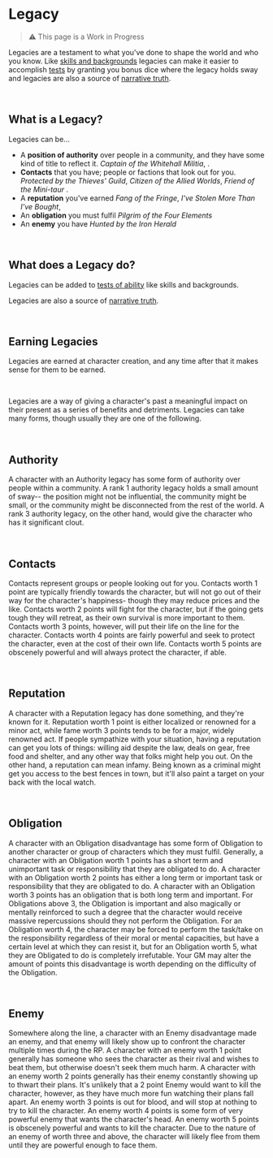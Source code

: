 # Legacy

>   :warning: This page is a Work in Progress

Legacies are a testament to what you've done to shape the world and who you know. Like [skills and backgrounds](skills.md) legacies can make it easier to accomplish [tests](../gameplay/tests.md) by granting you bonus dice where the legacy holds sway and legacies are also a source of [narrative truth](../getting_started/dice.md#narrative-truth).

<br/>

## What is a Legacy?

Legacies can be...

* A **position of authority** over people in a community, and they have some kind of title to reflect it. 
    _Captain of the Whitehall Militia_, <!-- more examples -->. 
* **Contacts** that you have; people or factions that look out for you. 
    _Protected by the Thieves' Guild_, _Citizen of the Allied Worlds_, _Friend of the Mini-taur_ <!-- more examples -->. 
* A **reputation** you've earned
    _Fang of the Fringe_, _I've Stolen More Than I've Bought_, <!-- more examples -->
* An **obligation** you must fulfil
    _Pilgrim of the Four Elements_
* An **enemy** you have
    _Hunted by the Iron Herald_ <!-- more examples -->

<br/>

## What does a Legacy do?

Legacies can be added to [tests of ability](../gameplay/tests.md) like skills and backgrounds.

Legacies are also a source of [narrative truth](../getting_started/dice.md#narrative-truth).

<br/>

## Earning Legacies

Legacies are earned at character creation, and any time after that it makes sense for them to be earned.









<br/>

Legacies are a way of giving a character's past a meaningful impact on their present as a series of benefits and detriments. Legacies can take many forms, though usually they are one of the following.

<br/>

## Authority

A character with an Authority legacy has some form of authority over people within a community. A rank 1 authority legacy holds a small amount of sway-- the position might not be influential, the community might be small, or the community might be disconnected from the rest of the world. A rank 3 authority legacy, on the other hand, would give the character who has it significant clout.

<br/>

## Contacts

Contacts represent groups or people looking out for you. Contacts worth 1 point are typically friendly towards the character, but will not go out of their way for the character's happiness- though they may reduce prices and the like. Contacts worth 2 points will fight for the character, but if the going gets tough they will retreat, as their own survival is more important to them. Contacts worth 3 points, however, will put their life on the line for the character. Contacts worth 4 points are fairly powerful and seek to protect the character, even at the cost of their own life. Contacts worth 5 points are obscenely powerful and will always protect the character, if able.

<br/>

## Reputation

A character with a Reputation legacy has done something, and they're known for it. Reputation worth 1 point is either localized or renowned for a minor act, while fame worth 3 points tends to be for a major, widely renowned act. If people sympathize with your situation, having a reputation can get you lots of things: willing aid despite the law, deals on gear, free food and shelter, and any other way that folks might help you out. On the other hand, a reputation can mean infamy. Being known as a criminal might get you access to the best fences in town, but it'll also paint a target on your back with the local watch.

<br/>

## Obligation

A character with an Obligation disadvantage has some form of Obligation to another character or group of characters which they must fulfil. Generally, a character with an Obligation worth 1 points has a short term and unimportant task or responsibility that they are obligated to do. A character with an Obligation worth  2 points has either a long term or important task or responsibility that they are obligated to do. A character with an Obligation worth 3 points has an obligation that is both long term and important. For Obligations above 3, the Obligation is important and also magically or mentally reinforced to such a degree that the character would receive massive repercussions should they not perform the Obligation. For an Obligation worth 4, the character may be forced to perform the task/take on the responsibility regardless of their moral or mental capacities, but have a certain level at which they can resist it, but for an Obligation worth 5, what they are Obligated to do is completely irrefutable. Your GM may alter the amount of points this disadvantage is worth depending on the difficulty of the Obligation.

<br/>

## Enemy

Somewhere along the line, a character with an Enemy disadvantage made an enemy, and that enemy will likely show up to confront the character multiple times during the RP. A character with an enemy worth 1 point generally has someone who sees the character as their rival and wishes to beat them, but otherwise doesn't seek them much harm. A character with an enemy worth 2 points generally has their enemy constantly showing up to thwart their plans. It's unlikely that a 2 point Enemy would want to kill the character, however, as they have much more fun watching their plans fall apart. An enemy worth 3 points is out for blood, and will stop at nothing to try to kill the character. An enemy worth 4 points is some form of very powerful enemy that wants the character's head. An enemy worth 5 points is obscenely powerful and wants to kill the character. Due to the nature of an enemy of worth three and above, the character will likely flee from them until they are powerful enough to face them.

<br/>